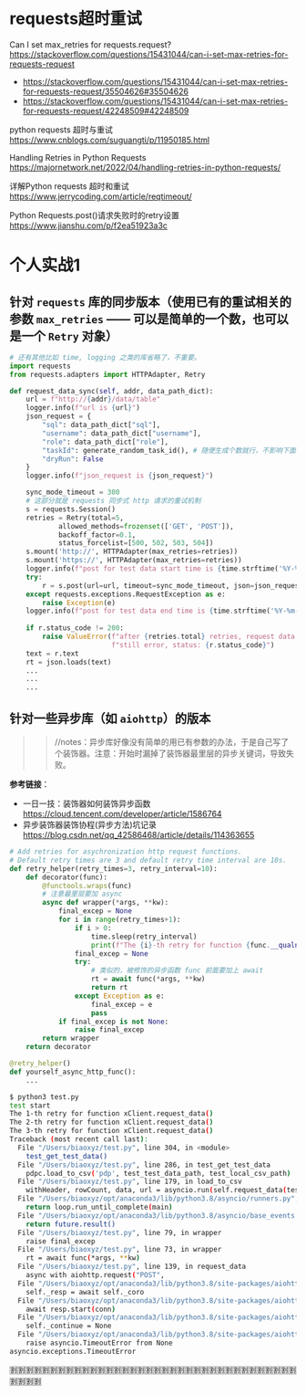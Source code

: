 
# requests超时重试

Can I set max_retries for requests.request? https://stackoverflow.com/questions/15431044/can-i-set-max-retries-for-requests-request
- https://stackoverflow.com/questions/15431044/can-i-set-max-retries-for-requests-request/35504626#35504626
- https://stackoverflow.com/questions/15431044/can-i-set-max-retries-for-requests-request/42248509#42248509

python requests 超时与重试 https://www.cnblogs.com/suguangti/p/11950185.html

Handling Retries in Python Requests https://majornetwork.net/2022/04/handling-retries-in-python-requests/

详解Python requests 超时和重试 https://www.jerrycoding.com/article/reqtimeout/

Python Requests.post()请求失败时的retry设置 https://www.jianshu.com/p/f2ea51923a3c

# 个人实战1

## 针对 `requests` 库的同步版本（使用已有的重试相关的参数 `max_retries` —— 可以是简单的一个数，也可以是一个 `Retry` 对象）
```py
# 还有其他比如 time, logging 之类的库省略了，不重要。
import requests
from requests.adapters import HTTPAdapter, Retry

def request_data_sync(self, addr, data_path_dict):
    url = f"http://{addr}/data/table"
    logger.info(f"url is {url}")
    json_request = {
        "sql": data_path_dict["sql"],
        "username": data_path_dict["username"],
        "role": data_path_dict["role"],
        "taskId": generate_random_task_id(), # 随便生成个数就行，不影响下面重试机制的核心代码。这个json里前面的也一样，不用管，只看下面重试机制的代码。
        "dryRun": False
    }
    logger.info(f"json_request is {json_request}")

    sync_mode_timeout = 300
    # 这部分就是 requests 同步式 http 请求的重试机制
    s = requests.Session()
    retries = Retry(total=5,
            allowed_methods=frozenset(['GET', 'POST']),
            backoff_factor=0.1,
            status_forcelist=[500, 502, 503, 504])
    s.mount('http://', HTTPAdapter(max_retries=retries))
    s.mount('https://', HTTPAdapter(max_retries=retries))
    logger.info(f"post for test data start time is {time.strftime('%Y-%m-%d %H:%M:%S')}")
    try:
        r = s.post(url=url, timeout=sync_mode_timeout, json=json_request)
    except requests.exceptions.RequestException as e:
        raise Exception(e)
    logger.info(f"post for test data end time is {time.strftime('%Y-%m-%d %H:%M:%S')}")
    
    if r.status_code != 200:
        raise ValueError(f"after {retries.total} retries, request data in synchronization mode "
                         f"still error, status: {r.status_code}")
    text = r.text
    rt = json.loads(text)
    ...
    ...
    ...
```

## 针对一些异步库（如 `aiohttp`）的版本
>> //notes：异步库好像没有简单的用已有参数的办法，于是自己写了个装饰器。注意：开始时漏掉了装饰器最里层的异步关键词，导致失败。

**参考链接**：
- 一日一技：装饰器如何装饰异步函数 https://cloud.tencent.com/developer/article/1586764
- 异步装饰器装饰协程(异步方法)坑记录 https://blog.csdn.net/qq_42586468/article/details/114363655

```py
# Add retries for asychronization http request functions.
# Default retry times are 3 and default retry time interval are 10s.
def retry_helper(retry_times=3, retry_interval=10):
    def decorator(func):
        @functools.wraps(func)
        # 注意最里层要加 async
        async def wrapper(*args, **kw):
            final_excep = None
            for i in range(retry_times+1):
                if i > 0:
                    time.sleep(retry_interval)
                    print(f"The {i}-th retry for function {func.__qualname__}")
                final_excep = None
                try:
                    # 类似的，被修饰的异步函数 func 前面要加上 await
                    rt = await func(*args, **kw)
                    return rt
                except Exception as e:
                    final_excep = e
                    pass
            if final_excep is not None:
                raise final_excep
        return wrapper
    return decorator

@retry_helper()
def yourself_async_http_func():
    ...
```
```sh
$ python3 test.py 
test start
The 1-th retry for function xClient.request_data()
The 2-th retry for function xClient.request_data()
The 3-th retry for function xClient.request_data()
Traceback (most recent call last):
  File "/Users/biaoxyz/test.py", line 304, in <module>
    test_get_test_data()
  File "/Users/biaoxyz/test.py", line 286, in test_get_test_data
    pdpc.load_to_csv('pdp', test_test_data_path, test_local_csv_path)
  File "/Users/biaoxyz/test.py", line 179, in load_to_csv
    withHeader, rowCount, data, url = asyncio.run(self.request_data(test_data_api_addr, data_path_dict))
  File "/Users/biaoxyz/opt/anaconda3/lib/python3.8/asyncio/runners.py", line 43, in run
    return loop.run_until_complete(main)
  File "/Users/biaoxyz/opt/anaconda3/lib/python3.8/asyncio/base_events.py", line 616, in run_until_complete
    return future.result()
  File "/Users/biaoxyz/test.py", line 79, in wrapper
    raise final_excep
  File "/Users/biaoxyz/test.py", line 73, in wrapper
    rt = await func(*args, **kw)
  File "/Users/biaoxyz/test.py", line 139, in request_data
    async with aiohttp.request("POST",
  File "/Users/biaoxyz/opt/anaconda3/lib/python3.8/site-packages/aiohttp/client.py", line 1186, in __aenter__
    self._resp = await self._coro
  File "/Users/biaoxyz/opt/anaconda3/lib/python3.8/site-packages/aiohttp/client.py", line 559, in _request
    await resp.start(conn)
  File "/Users/biaoxyz/opt/anaconda3/lib/python3.8/site-packages/aiohttp/client_reqrep.py", line 913, in start
    self._continue = None
  File "/Users/biaoxyz/opt/anaconda3/lib/python3.8/site-packages/aiohttp/helpers.py", line 721, in __exit__
    raise asyncio.TimeoutError from None
asyncio.exceptions.TimeoutError
```

:u5272::u5272::u5272::u5272::u5272::u5272::u5272::u5272::u5272::u5272::u5272::u5272::u5272::u5272::u5272::u5272::u5272::u5272::u5272::u5272::u5272::u5272::u5272::u5272::u5272::u5272::u5272::u5272::u5272::u5272::u5272::u5272::u5272::u5272::u5272::u5272::u5272::u5272::u5272::u5272:

